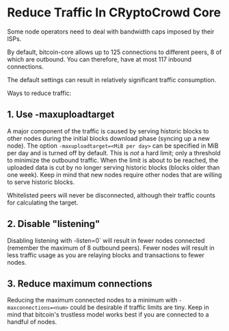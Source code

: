 # Reduce Traffic In CRyptoCrowd Core

Some node operators need to deal with bandwidth caps imposed by their ISPs.

By default, bitcoin-core allows up to 125 connections to different peers, 8 of
which are outbound. You can therefore, have at most 117 inbound connections.

The default settings can result in relatively significant traffic consumption.

Ways to reduce traffic:

## 1. Use -maxuploadtarget

A major component of the traffic is caused by serving historic blocks to other nodes
during the initial blocks download phase (syncing up a new node).
The option `-maxuploadtarget=<MiB per day>` can be specified in MiB per day and
is turned off by default. This is *not* a hard limit; only a threshold to minimize
the outbound traffic. When the limit is about to be reached, the uploaded data is
cut by no longer serving historic blocks (blocks older than one week).
Keep in mind that new nodes require other nodes that are willing to serve
historic blocks.

Whitelisted peers will never be disconnected, although their traffic counts for
calculating the target.

## 2. Disable "listening"

Disabling listening with -listen=0` will result in fewer nodes connected (remember
the maximum of 8 outbound peers). Fewer nodes will result in less traffic usage as
you are relaying blocks and transactions to fewer nodes.

## 3. Reduce maximum connections

Reducing the maximum connected nodes to a minimum with `-maxconnections=<num>`
could be desirable if traffic limits are tiny. Keep in mind that bitcoin's trustless
model works best if you are connected to a handful of nodes.
